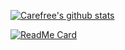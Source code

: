 [![Carefree's github stats](https://github-readme-stats.vercel.app/api?username=charfweh&show_icons=true&theme=tokyonight)](https://github.com/charfweh)

[![ReadMe Card](https://github-readme-stats.vercel.app/api/pin/?username=charfweh&repo=discord-bot-dashboard)](https://github.com/charfweh)


